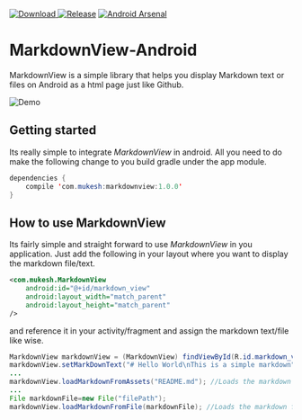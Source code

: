 [ ![Download](https://api.bintray.com/packages/mukeshsolanki/maven/markdownview/images/download.svg) ](https://bintray.com/mukeshsolanki/maven/markdownview/_latestVersion)
[![Release](https://jitpack.io/v/mukeshsolanki/MarkdownView-Android.svg)](https://jitpack.io/#mukeshsolanki/MarkdownView-Android/)
[![Android Arsenal](https://img.shields.io/badge/Android%20Arsenal-MarkdownView--Android-brightgreen.svg?style=flat)](http://android-arsenal.com/details/1/3980)
# MarkdownView-Android
MarkdownView is a simple library that helps you display Markdown text or files on Android as a html page just like Github.

![Demo](https://raw.githubusercontent.com/mukeshsolanki/MarkdownView-Android/master/Screenshots/demo.gif)

## Getting started

Its really simple to integrate *MarkdownView* in android. All you need to do make the following change to you build gradle under the app module.
```Java
dependencies { 
    compile 'com.mukesh:markdownview:1.0.0'
}
```

## How to use MarkdownView

Its fairly simple and straight forward to use *MarkdownView* in you application. Just add the following in your layout where you want to display the markdown file/text.

```XML
<com.mukesh.MarkdownView
    android:id="@+id/markdown_view"
    android:layout_width="match_parent"
    android:layout_height="match_parent"
/>
```

and reference it in your activity/fragment and assign the markdown text/file like wise.
```Java
MarkdownView markdownView = (MarkdownView) findViewById(R.id.markdown_view);
markdownView.setMarkDownText("# Hello World\nThis is a simple markdown"); //Displays markdown text
...
markdownView.loadMarkdownFromAssets("README.md"); //Loads the markdown file from the assets folder
...
File markdownFile=new File("filePath");
markdownView.loadMarkdownFromFile(markdownFile); //Loads the markdown file.
```
